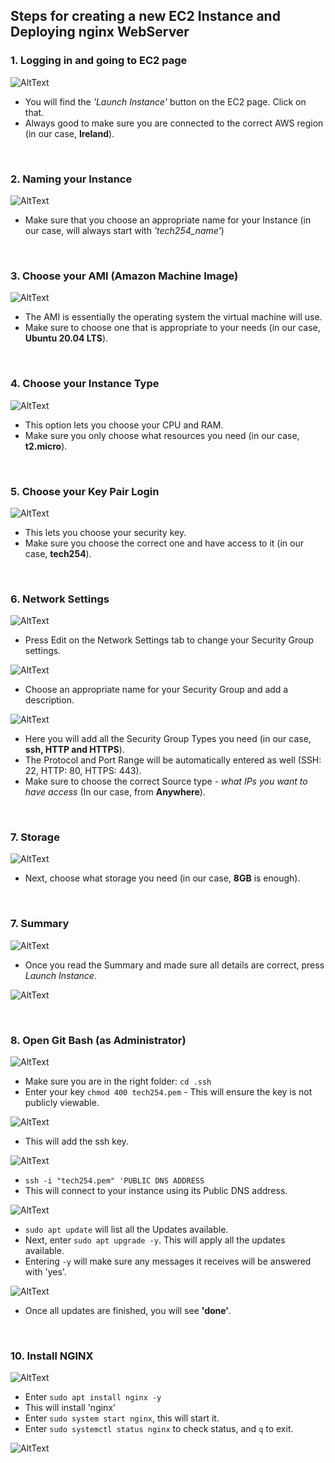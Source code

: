 ## Steps for creating a new EC2 Instance and Deploying nginx WebServer


### 1. Logging in and going to EC2 page
![AltText](Images/aws_ec2_page.png)

- You will find the *'Launch Instance'* button on the EC2 page. Click on that.
- Always good to make sure you are connected to the correct AWS region (in our case, **Ireland**).

<br>

### 2. Naming your Instance

![AltText](Images/naming_instance.png)

- Make sure that you choose an appropriate name for your Instance (in our case, will always start with *'tech254_name'*)

<br>

### 3. Choose your AMI (Amazon Machine Image)
![AltText](Images/ami_choice.png)

- The AMI is essentially the operating system the virtual machine will use. 
- Make sure to choose one that is appropriate to your needs (in our case, **Ubuntu 20.04 LTS**). 

<br>

### 4. Choose your Instance Type
![AltText](Images/instance_type.png)

- This option lets you choose your CPU and RAM.
- Make sure you only choose what resources you need (in our case, **t2.micro**).

<br>

### 5. Choose your Key Pair Login
![AltText](Images/key_pair_login.png)

- This lets you choose your security key. 
- Make sure you choose the correct one and have access to it (in our case, **tech254**).

<br>

### 6. Network Settings
![AltText](Images/network_settings.png)

- Press Edit on the Network Settings tab to change your Security Group settings.

![AltText](Images/security_group_name.png)

- Choose an appropriate name for your Security Group and add a description.

![AltText](Images/security_group_types.png)

- Here you will add all the Security Group Types you need (in our case, **ssh, HTTP and HTTPS**). 
- The Protocol and Port Range will be automatically entered as well (SSH: 22, HTTP: 80, HTTPS: 443). 
- Make sure to choose the correct Source type - *what IPs you want to have access* (In our case, from **Anywhere**).

<br>

### 7. Storage
![AltText](Images/storage.png)

- Next, choose what storage you need (in our case, **8GB** is enough).

<br>


### 7. Summary
![AltText](Images/summary.png)

- Once you read the Summary and made sure all details are correct, press *Launch Instance*.

![AltText](Images/success.png)

<br>

### 8. Open Git Bash (as Administrator)
![AltText](Images/ssh_key.png)

- Make sure you are in the right folder: `cd .ssh`
- Enter your key `chmod 400 tech254.pem` - This will ensure the key is not publicly viewable. 

![AltText](Images/adding_ssh.png)

- This will add the ssh key.

![AltText](Images/public_dns.png)

- `ssh -i "tech254.pem" 'PUBLIC DNS ADDRESS` 
- This will connect to your instance using its Public DNS address.

![AltText](Images/update.png)

- `sudo apt update` will list all the Updates available.
- Next, enter `sudo apt upgrade -y`. This will apply all the updates available.
- Entering `-y` will make sure any messages it receives will be answered with 'yes'.

![AltText](Images/upgrade.png)

- Once all updates are finished, you will see **'done'**.


<br>

### 10. Install NGINX
![AltText](Images/install.png)

- Enter `sudo apt install nginx -y`
- This will install 'nginx'
- Enter `sudo system start nginx`, this will start it.
- Enter `sudo systemctl status nginx` to check status, and `q` to exit. 

![AltText](Images/status.png)
